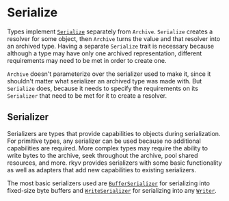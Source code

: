# Serialize

Types implement [`Serialize`](https://docs.rs/rkyv/latest/rkyv/trait.Serialize.html) separately from
`Archive`. `Serialize` creates a resolver for some object, then `Archive` turns the value and that
resolver into an archived type. Having a separate `Serialize` trait is necessary because although a
type may have only one archived representation, different requirements may need to be met in order
to create one.

`Archive` doesn't parameterize over the serializer used to make it, since it shouldn't matter what
serializer an archived type was made with. But `Serialize` does, because it needs to specify the
requirements on its `Serializer` that need to be met for it to create a resolver.

## Serializer

Serializers are types that provide capabilities to objects during serialization. For primitive
types, any serializer can be used because no additional capabilities are required. More complex
types may require the ability to write bytes to the archive, seek throughout the archive, pool
shared resources, and more. rkyv provides serializers with some basic functionality as well as
adapters that add new capabilities to existing serializers.

The most basic serializers used are
[`BufferSerializer`](https://docs.rs/rkyv/latest/rkyv/ser/serializers/struct.BufferSerializer.html)
for serializing into fixed-size byte buffers and
[`WriteSerializer`](https://docs.rs/rkyv/latest/rkyv/ser/serialisers/struct.WriteSerializer.html)
for serializing into any [`Writer`](https://doc.rust-lang.org/std/io/trait.Write.html).
